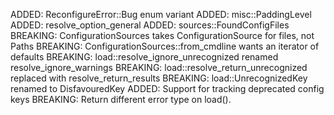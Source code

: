 ADDED: ReconfigureError::Bug enum variant
ADDED: misc::PaddingLevel
ADDED: resolve_option_general
ADDED: sources::FoundConfigFiles
BREAKING: ConfigurationSources takes ConfigurationSource for files, not Paths
BREAKING: ConfigurationSources::from_cmdline wants an iterator of defaults
BREAKING: load::resolve_ignore_unrecognized renamed resolve_ignore_warnings
BREAKING: load::resolve_return_unrecognized replaced with resolve_return_results
BREAKING: load::UnrecognizedKey renamed to DisfavouredKey
ADDED: Support for tracking deprecated config keys
BREAKING: Return different error type on load().

